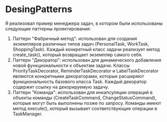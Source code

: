 # DesingPatterns

Я реализовал пример менеджера задач, в котором были использованы следующие паттерны проектирования:

1) Паттерн "Фабричный метод": использован для создания экземпляров различных типов задач (PersonalTask, WorkTask, ShoppingTask). Каждый конкретный класс задачи реализует метод create_task(), который возвращает экземпляр самого себя.
2) Паттерн "Декоратор": использован для динамического добавления новой функциональности к объектам задачи. Классы PriorityTaskDecorator, ReminderTaskDecorator и LabelTaskDecorator являются конкретными декораторами, которые расширяют функциональность базового класса Task. Каждый декоратор содержит ссылку на декорируемую задачу.
3) Паттерн "Команда": использован для инкапсуляции операций в объекты команды (CreateTaskCommand, ChangeStatusCommand), которые могут быть выполнены позже по запросу. Команды имеют метод execute(), который вызывает соответствующие операции в TaskManager.
